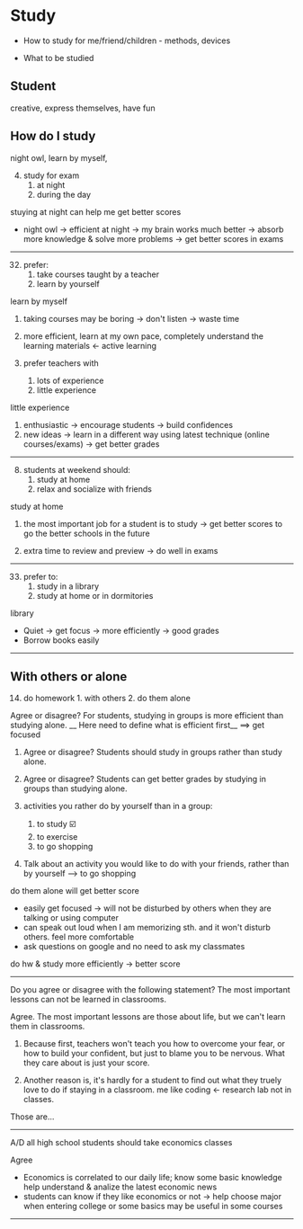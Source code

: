 # Study

- How to study for me/friend/children - methods, devices

- What to be studied


## Student
creative, express themselves, have fun


## How do I study
night owl, learn by myself, 

4.	study for exam
    1.	at night
    2.	during the day

stuying at night can help me get better scores

- night owl -> efficient at night -> my brain works much better -> absorb more knowledge & solve more problems -> get better scores in exams

---

32.	prefer:
    1.	take courses taught by a teacher
    2.	learn by yourself

learn by myself

1. taking courses may be boring -> don't listen -> waste time
2. more efficient, learn at my own pace, completely understand the learning materials <- active learning


35.	prefer teachers with
    1.	lots of experience
    2.	little experience

little experience

1. enthusiastic -> encourage students -> build confidences
2. new ideas -> learn in a different way using latest technique (online courses/exams) -> get better grades

---

8. students at weekend should:
    1. study at home
    2. relax and socialize with friends

study at home

1. the most important job for a student is to study -> get better scores to go the better schools in the future

2. extra time to review and preview -> do well in exams

---

33.	prefer to:
    1.	study in a library
    2.	study at home or in dormitories

library 

- Quiet -> get focus -> more efficiently -> good grades
- Borrow books easily

---

## With others or alone

14.	 do homework
    1.	with others
    2.	do them alone

Agree or disagree? For students, studying in groups is more efficient than studying alone.
__ Here need to define what is efficient first__ ==> get focused

1. Agree or disagree? Students should study in groups rather than study alone.

2. Agree or disagree? Students can get better grades by studying in groups than studying alone.

30.	activities you rather do by yourself than in a group:
    1.	to study ☑️
    2.	to exercise
    3.	to go shopping

63.	Talk about an activity you would like to do with your friends, rather than by yourself
 --> to go shopping

do them alone will get better score

- easily get focused -> will not be disturbed by others when they are talking or using computer
- can speak out loud when I am memorizing sth. and it won't disturb others. feel more comfortable
- ask questions on google and no need to ask my classmates

do hw & study more efficiently -> better score

---


Do you agree or disagree with the following statement? The most important lessons can not be learned in classrooms.

Agree. The most important lessons are those about life, but we can't learn them in classrooms.

1. Because first, teachers won't teach you how to overcome your fear, or how to build your confident, but just to blame you to be nervous. What they care about is just your score. 

2. Another reason is, it's hardly for a student to find out what they truely love to do if staying in a classroom. me like coding <- research lab not in classes. 

Those are...

---

A/D all high school students should take economics classes

Agree

- Economics is correlated to our daily life; know some basic knowledge help understand & analize the latest economic news
- students can know if they like economics or not -> help choose major when entering college or some basics may be useful in some courses

---










